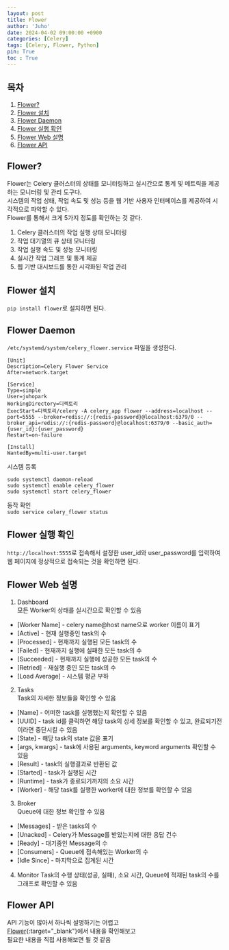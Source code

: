 ```yaml
---
layout: post
title: Flower
author: 'Juho'
date: 2024-04-02 09:00:00 +0900
categories: [Celery]
tags: [Celery, Flower, Python]
pin: True
toc : True
---
```


<style>
  th{
    font-weight: bold;
    text-align: center;
    background-color: white;
  }
  td{
    background-color: white;
  }

</style>

## 목차
1. [Flower?](#flower)
2. [Flower 설치](#flower-설치)
3. [Flower Daemon](#flower-daemon)
4. [Flower 실행 확인](#flower-실행-확인)
5. [Flower Web 설명](#flower-web-설명)
6. [Flower API](#flower-api)

## Flower?
Flower는 Celery 클러스터의 상태를 모니터링하고 실시간으로 통계 및 메트릭을 제공하는 모니터링 및 관리 도구다.<br/>
시스템의 작업 상태, 작업 속도 및 성능 등을 웹 기반 사용자 인터페이스를 제공하여 시각적으로 파악할 수 있다.<br/>
Flower를 통해서 크게 5가지 정도를 확인하는 것 같다.<br/>

1. Celery 클러스터의 작업 실행 상태 모니터링<br/>
2. 작업 대기열의 큐 상태 모니터링 <br/>
3. 작업 실행 속도 및 성능 모니터링<br/>
4. 실시간 작업 그래프 및 통계 제공<br/>
5. 웹 기반 대시보드를 통한 시각화된 작업 관리<br/>


## Flower 설치
`pip install flower`로 설치하면 된다.<br/>


## Flower Daemon
`/etc/systemd/system/celery_flower.service` 파일을 생성한다.<br>

```
[Unit]
Description=Celery Flower Service
After=network.target

[Service]
Type=simple
User=juhopark
WorkingDirectory=디렉토리
ExecStart=디렉토리/celery -A celery_app flower --address=localhost --port=5555 --broker=redis://:{redis-password}@localhost:6379/0 --broker_api=redis://:{redis-password}@localhost:6379/0 --basic_auth={user_id}:{user_password}
Restart=on-failure

[Install]
WantedBy=multi-user.target
```

시스템 등록<br/>
```
sudo systemctl daemon-reload
sudo systemctl enable celery_flower
sudo systemctl start celery_flower
```

동작 확인<br/>
`sudo service celery_flower status`

## Flower 실행 확인
`http://localhost:5555`로 접속해서 설정한 user_id와 user_password를 입력하여<br/>
웹 페이지에 정상적으로 접속되는 것을 확인하면 된다.<br/>

## Flower Web 설명
1) Dashboard <br/>
모든 Worker의 상태를 실시간으로 확인할 수 있음 <br/>
- [Worker Name] - celery name@host name으로 worker 이름이 표기<br/>
- [Active] - 현재 실행중인 task의 수<br/>
- [Processed] - 현재까지 실행된 모든 task의 수<br/>
- [Failed] - 현재까지 실행에 실패한 모든 task의 수<br/>
- [Succeeded] - 현재까지 실행에 성공한 모든 task의 수<br/>
- [Retried] - 재실행 중인 모든 task의 수 <br/>
- [Load Average] - 시스템 평균 부하<br/>

2) Tasks<br/>
Task의 자세한 정보들을 확인할 수 있음<br/>
- [Name] - 어떠한 task를 실행했는지 확인할 수 있음 <br/>
- [UUID] - task id를 클릭하면 해당 task의 상세 정보를 확인할 수 있고, 완료되기전이라면 중단시킬 수 있음 <br/>
- [State] - 해당 task의 state 값을 표기 <br/>
- [args, kwargs] - task에 사용된 arguments, keyword arguments 확인할 수 있음 <br/>
- [Result] - task의 실행결과로 반환된 값<br/>
- [Started] - task가 실행된 시간 <br/>
- [Runtime] - task가 종료되기까지의 소요 시간 <br/>
- [Worker] - 해당 task를 실행한 worker에 대한 정보를 확인할 수 있음 <br/>

3) Broker<br/>
Queue에 대한 정보 확인할 수 있음 <br/>
- [Messages] - 받은 tasks의 수<br/>
- [Unacked] - Celery가 Message를 받았는지에 대한 응답 건수 <br/>
- [Ready] - 대기중인 Message의 수<br/>
- [Consumers] - Queue에 접속해있는 Worker의 수<br/>
- [Idle Since] - 마지막으로 집계된 시간 <br/>

4) Monitor
Task의 수행 상태(성공, 실패), 소요 시간, Queue에 적재된 task의 수를 그래프로 확인할 수 있음 <br/>


## Flower API
API 기능이 많아서 하나씩 설명하기는 어렵고 <br/>
[Flower](https://flower.readthedocs.io/en/latest/api.html){:target="_blank"}에서 내용을 확인해보고 <br/>
필요한 내용을 직접 사용해보면 될 것 같음 <br/>
